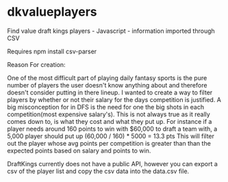 # dkvalueplayers

Find value draft kings players - Javascript - information imported through CSV

Requires npm install csv-parser

Reason For creation:

One of the most difficult part of playing daily fantasy sports is the pure number of players the user doesn't know anything about
and therefore doesn't consider putting in there lineup.
I wanted to create a way to filter players by whether or not their salary for the days competition is justified.
A big misconception for in DFS is the need for one the big shots in each competition(most expensive salary's).
This is not always true as it really comes down to, is what they cost and what they put up. 
For instance if a player needs around 160 points to win with $60,000 to draft a team with, a 5,000 player should put up (60,000 / 160) * 5000 = 13.3 pts
This will filter out the player whose avg points per competition is greater than than the expected points based on salary and points to win.

DraftKings currently does not have a public API, however you can export a csv of the player list and copy the csv data into the
data.csv file. 
